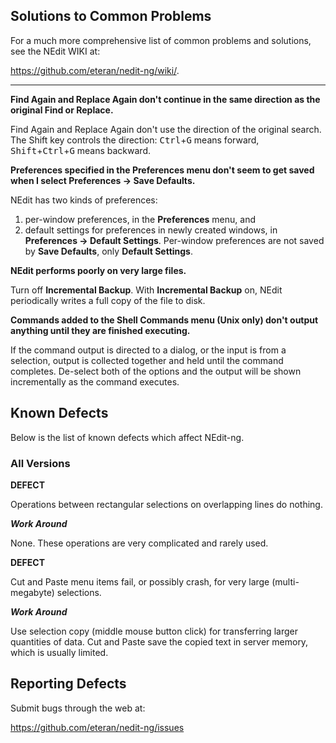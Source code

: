 
## Solutions to Common Problems

For a much more comprehensive list of common problems and solutions, see
the NEdit WIKI at:

<https://github.com/eteran/nedit-ng/wiki/>.

-----

**Find Again and Replace Again don't continue in the same direction as the original Find or Replace.**  

Find Again and Replace Again don't use the direction of the original search. The Shift key controls the direction: <kbd>Ctrl</kbd>+<kbd>G</kbd> means forward, <kbd>Shift</kbd>+<kbd>Ctrl</kbd>+<kbd>G</kbd> means backward.


**Preferences specified in the Preferences menu don't seem to get saved when I select Preferences &rarr; Save Defaults.**  

NEdit has two kinds of preferences: 
1. per-window preferences, in the **Preferences** menu, and 
2. default settings for preferences in newly created windows, in 
   **Preferences &rarr; Default Settings**. Per-window preferences are 
   not saved by **Save Defaults**, only **Default Settings**.

**NEdit performs poorly on very large files.**  

Turn off **Incremental Backup**. With **Incremental Backup** on, NEdit periodically writes a full copy of the file to disk.

**Commands added to the Shell Commands menu (Unix only) don't output anything until they are finished executing.**  

If the command output is directed to a dialog, or the input is from a selection, 
output is collected together and held until the command completes. De-select 
both of the options and the output will be shown incrementally as the 
command executes.

## Known Defects

Below is the list of known defects which affect NEdit-ng.

### All Versions

**DEFECT**

Operations between rectangular selections on overlapping lines do
nothing.

***Work Around***

None. These operations are very complicated and rarely used.

**DEFECT**

Cut and Paste menu items fail, or possibly crash, for very large
(multi-megabyte) selections.

***Work Around***

Use selection copy (middle mouse button click) for transferring larger
quantities of data. Cut and Paste save the copied text in server memory,
which is usually limited.

## Reporting Defects

Submit bugs through the web at:

<https://github.com/eteran/nedit-ng/issues>

